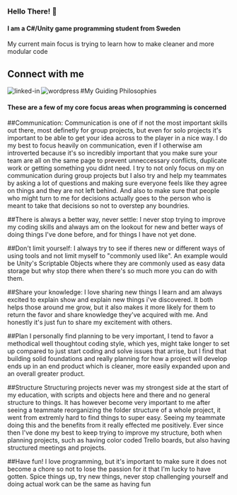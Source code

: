 ### Hello There! 👋
#### I am a C#/Unity game programming student from Sweden

My current main focus is trying to learn how to make cleaner and more modular code


## Connect with me
[<img align="left" alt="linked-in" src="https://img.shields.io/badge/linkedin-%230077B5.svg?&style=for-the-badge&logo=linkedin&logoColor=white" />](https://www.linkedin.com/in/oliver-källerfors-358bb21b3/)

[<img align="left" alt="wordpress" src="https://img.shields.io/badge/PartisanProgrammer-Portfolio-blueviolet"  />](https://partisanprogrammer.wordpress.com)


#My Guiding Philosophies 
#### These are a few of my core focus areas when programming is concerned

##Communication:
Communication is one of if not the most important skills out there, most definetly for group projects, but even for solo projects it's important to be able to get your idea across to the player in a nice way. I do my best to focus heavily on communication, even if I otherwise am introverted because it's so incredibly important that you make sure your team are all on the same page to prevent unneccessary conflicts, duplicate work or getting something you didnt need. I try to not only focus on my on communication during group projects but I also try and help my teammates by asking a lot of questions and making sure everyone feels like they agree on things and they are not left behind. And also to make sure that people who might turn to me for decisions actually goes to the person who is meant to take that decisions so not to overstep any boundries.

##There is always a better way, never settle:
I never stop trying to improve my coding skills and always am on the lookout for new and better ways of doing things I've done before, and for things I have not yet done.

##Don't limit yourself:
I always try to see if theres new or different ways of using tools and not limit myself to "commonly used like". An example would be Unity's Scriptable Objects where they are commonly used as easy data storage but why stop there when there's so much more you can do with them.

##Share your knowledge:
I love sharing new things I learn and am always excited to explain show and explain new things i've discovered. It both helps those around me grow, but it also makes it more likely for them to return the favor and share knowledge they've acquired with me. And honestly it's just fun to share my excitement with others.

##Plan
I personally find planning to be very important, I tend to favor a methodical well thoughtout coding style, which yes, might take longer to set up compared to just start coding and solve issues that arrise, but I find that building solid foundations and really planning for how a project will develop ends up in an end product which is cleaner, more easily expanded upon and an overall greater product.

##Structure
Structuring projects never was my strongest side at the start of my education, with scripts and objects here and there and no general structure to things. It has however become very important to me after seeing a teammate reorganizing the folder structure of a whole project, it went from extremly hard to find things to super easy. Seeing my teammate doing this and the benefits from it really effected me positively. Ever since then I've done my best to keep trying to improve my structure, both when planning projects, such as having color coded Trello boards, but also having structured meetings and projects.

##Have fun!
I love programming, but it's important to make sure it does not become a chore so not to lose the passion for it that I'm lucky to have gotten. Spice things up, try new things, never stop challenging yourself and doing actual work can be the same as having fun





<!--
**PartisanProgrammer/PartisanProgrammer** is a ✨ _special_ ✨ repository because its `README.md` (this file) appears on your GitHub profile.

Here are some ideas to get you started:

- 🔭 I’m currently working on ...
- 🌱 I’m currently learning ...
- 👯 I’m looking to collaborate on ...
- 🤔 I’m looking for help with ...
- 💬 Ask me about ...
- 📫 How to reach me: ...
- 😄 Pronouns: ...
- ⚡ Fun fact: ...
-->

